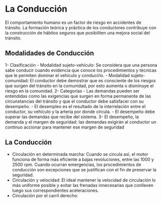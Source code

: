 # La Conducción
El comportamiento humano es un factor de riesgo en accidentes de tránsito. La formación teórica y práctica de los conductores contribuye con la construcción de hábitos seguros que posibiliten una mejora social del tránsito.

## Modalidades de Conducción
1- Clasificación
    - Modalidad sujeto-vehículo: Se considera que una persona sabe conducir cuando evidencia que conoce los procedimientos y técnicas que le permiten dominar el vehículo y conducirlo.
    - Modalidad sujeto-comunidad: El conductor debe demostrar que es consciente de los riesgos que surgen del tránsito en la comunidad, por esto aumenta o disminuye el riesgo en la comunidad.
2- Categorías
    - Las demandas pueden ser entendidas como las exigencias que surgen en forma permanente de las circunstancias del tránsito y que el conductor debe satisfacer con su desempeño.
    - El desempleo es el resultado de la interrelación entre el conductor, su vehículo y la arteria por donde circula.
    - El desempeño debe superar las demandas que recibe del sistema.
3- El desempeño, la demanda y el margen de seguridad: las demandas exigirán al conductor un continuo accionar para mantener ese margen de seguridad

## La Conducción
- Circulación en determinada marcha: Cuando se circula así, el motor funciona de forma más eficiente a bajas revoluciones, entre las 1000 y 2500 rpm. Cuando ocurran emergencias, los procedimientos de conducción son excepciones que se justifican con el fin de preservar la seguridad.
- Circulación y velocidad: El ideal mantener la velocidad de circulación lo más uniforme posible y evitar las frenadas innecesarias que conlleven luego sus correspondientes aceleraciones.
- Circulación por el carril derecho: 
